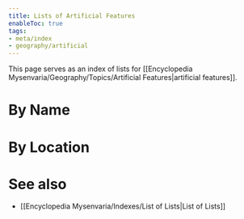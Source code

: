 ```yaml
---
title: Lists of Artificial Features
enableToc: true
tags:
- meta/index
- geography/artificial
---
```


This page serves as an index of lists for [[Encyclopedia Mysenvaria/Geography/Topics/Artificial Features|artificial features]]. 
# By Name

# By Location

# See also
- [[Encyclopedia Mysenvaria/Indexes/List of Lists|List of Lists]]